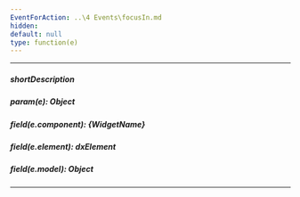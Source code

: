 ```yaml
---
EventForAction: ..\4 Events\focusIn.md
hidden: 
default: null
type: function(e)
---
```

---
##### shortDescription

##### param(e): Object

##### field(e.component): {WidgetName}

##### field(e.element): dxElement

##### field(e.model): Object

---
